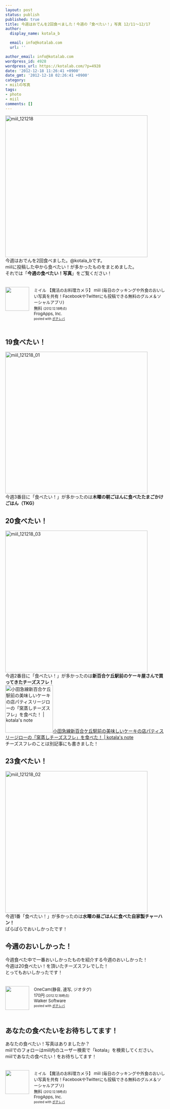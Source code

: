 ```yaml
---
layout: post
status: publish
published: true
title: 今週はおでんを2回食べました！今週の「食べたい！」写真 12/11〜12/17
author:
  display_name: kotala_b

  email: info@kotalab.com
  url: ''

author_email: info@kotalab.com
wordpress_id: 4928
wordpress_url: https://kotalab.com/?p=4928
date: '2012-12-18 11:26:41 +0900'
date_gmt: '2012-12-18 02:26:41 +0900'
category:
- miilの写真
tags:
- photo
- miil
comments: []
---
```

<p><a href="https://kotalab.com/wp-content/uploads/miil_121218.jpg" target="_blank"><img src="https://kotalab.com/wp-content/uploads/miil_121218-448x447.jpg" alt="miil_121218" width="448" height="447" class="alignnone size-large wp-image-4932" /></a><br />
今週はおでんを2回食べました。@kotala_bです。<br />
miilに投稿した中から食べたい！が多かったものをまとめました。<br />
それでは「<strong>今週の食べたい！写真</strong>」をご覧ください！</p>
<div class="pochireba" style="text-align:left;font-size:small;padding:20px 0;/zoom: 1;overflow: hidden;"><span class="removed_link" title="click.linksynergy.com/fs-bin/click?id=d2yYUp776R4&amp;subid=&amp;offerid=94348.1&amp;type=3&amp;tmpid=3910&amp;RD_PARM1=https%253A%252F%252Fitunes.apple.com%252Fjp%252Fapp%252Fmiiru-mo-fanoo-liao-likamera%252Fid472973118%253Fmt%253D8%2526uo%253D4"><img src="http://a1819.phobos.apple.com/us/r1000/116/Purple/v4/9c/24/bf/9c24bf28-98aa-f482-ea2b-56d54babd74e/mza_2163628847789441363.jpg" width="75" height="75" style="float:left;margin:0 15px 0 0;" class="pochi_img" ></span>
<div class="pochi_info" style="text-align:left;/zoom: 1;overflow: hidden;">
<div class="pochi_name"><span class="removed_link" title="click.linksynergy.com/fs-bin/click?id=d2yYUp776R4&amp;subid=&amp;offerid=94348.1&amp;type=3&amp;tmpid=3910&amp;RD_PARM1=https%253A%252F%252Fitunes.apple.com%252Fjp%252Fapp%252Fmiiru-mo-fanoo-liao-likamera%252Fid472973118%253Fmt%253D8%2526uo%253D4">ミイル 【魔法のお料理カメラ】 miil (毎日のクッキングや外食のおいしい写真を共有！FacebookやTwitterにも投稿できる無料のグルメ＆ソーシャルアプリ)</span></div>
<div class="pochi_price" style="display:inline;">無料</div>
<div class="pochi_time" style="font-size:x-small;display:inline;">(2012.12.18時点)</div>
<div class="pochi_seller"><span class="removed_link" title="click.linksynergy.com/fs-bin/click?id=d2yYUp776R4&amp;subid=&amp;offerid=94348.1&amp;type=3&amp;tmpid=3910&amp;RD_PARM1=https%253A%252F%252Fitunes.apple.com%252Fjp%252Fartist%252Ffrogapps-inc.%252Fid472973121%253Fuo%253D4">FrogApps, Inc.</span></div>
<div class="pochi_post" style="font-size:x-small;">posted with <a href="https://pochireba.com">ポチレバ</a></div>
</div>
<div class="pochireba-footer" style="clear: left"></div>
</div>
<!--more-->
<h2>19食べたい！</h2>
<p><a href="https://kotalab.com/wp-content/uploads/miil_121218_01.jpg" target="_blank"><img src="https://kotalab.com/wp-content/uploads/miil_121218_01-448x447.jpg" alt="miil_121218_01" width="448" height="447" class="alignnone size-large wp-image-4931" /></a><br />
今週3番目に「食べたい！」が多かったのは<strong>木曜の朝ごはんに食べたたまごかけごはん（TKG）</strong></p>
<h2>20食べたい！</h2>
<p><a href="https://kotalab.com/wp-content/uploads/miil_121218_03.jpg" target="_blank"><img src="https://kotalab.com/wp-content/uploads/miil_121218_03-448x447.jpg" alt="miil_121218_03" width="448" height="447" class="alignnone size-large wp-image-4930" /></a><br />
今週2番目に「食べたい！」が多かったのは<strong>新百合ケ丘駅前のケーキ屋さんで買ってきたチーズスフレ！</strong><br />
<a href="https://kotalab.com/shinyurigaoka-cake" target="_blank"><img  class="alignleft" src="https://kotalab.com/wp-content/uploads/slooProImg_20121213153246.jpg" alt="小田急線新百合ケ丘駅前の美味しいケーキの店パティスリージローの「窯蒸しチーズスフレ」を食べた！ | kotala's note" width="150" /></a><a href="https://kotalab.com/shinyurigaoka-cake" target="_blank">小田急線新百合ケ丘駅前の美味しいケーキの店パティスリージローの「窯蒸しチーズスフレ」を食べた！ | kotala's note</a><br style="clear:both;" />チーズスフレのことは別記事にも書きました！</p>
<h2>23食べたい！</h2>
<p><a href="https://kotalab.com/wp-content/uploads/miil_121218_02.jpg" target="_blank"><img src="https://kotalab.com/wp-content/uploads/miil_121218_02-448x447.jpg" alt="miil_121218_02" width="448" height="447" class="alignnone size-large wp-image-4929" /></a><br />
今週1番「食べたい！」が多かったのは<strong>水曜の昼ごはんに食べた自家製チャーハン！</strong><br />
ぱらぱらでおいしかったです！</p>
<h2>今週のおいしかった！</h2>
<p>今週食べた中で一番おいしかったものを紹介する今週のおいしかった！<br />
今週は20食べたい！を頂いたチーズスフレでした！<br />
とってもおいしかったです！</p>
<div class="pochireba" style="text-align:left;font-size:small;padding:20px 0;/zoom: 1;overflow: hidden;"><span class="removed_link" title="click.linksynergy.com/fs-bin/click?id=d2yYUp776R4&amp;subid=&amp;offerid=94348.1&amp;type=3&amp;tmpid=3910&amp;RD_PARM1=https%253A%252F%252Fitunes.apple.com%252Fjp%252Fapp%252Fonecam-jing-yin-lian-xie-jiotagu%252Fid422845617%253Fmt%253D8%2526uo%253D4"><img src="http://a1761.phobos.apple.com/us/r1000/112/Purple/v4/5d/fc/51/5dfc51c3-8842-eadb-fb7d-03f4b884ee32/mzm.jycfbavq.png" width="75" height="75" style="float:left;margin:0 15px 0 0;" class="pochi_img" ></span>
<div class="pochi_info" style="text-align:left;/zoom: 1;overflow: hidden;">
<div class="pochi_name"><span class="removed_link" title="click.linksynergy.com/fs-bin/click?id=d2yYUp776R4&amp;subid=&amp;offerid=94348.1&amp;type=3&amp;tmpid=3910&amp;RD_PARM1=https%253A%252F%252Fitunes.apple.com%252Fjp%252Fapp%252Fonecam-jing-yin-lian-xie-jiotagu%252Fid422845617%253Fmt%253D8%2526uo%253D4">OneCam(静音, 連写, ジオタグ)</span></div>
<div class="pochi_price" style="display:inline;">170円</div>
<div class="pochi_time" style="font-size:x-small;display:inline;">(2012.12.18時点)</div>
<div class="pochi_seller"><span class="removed_link" title="click.linksynergy.com/fs-bin/click?id=d2yYUp776R4&amp;subid=&amp;offerid=94348.1&amp;type=3&amp;tmpid=3910&amp;RD_PARM1=https%253A%252F%252Fitunes.apple.com%252Fjp%252Fartist%252Fwalker-software%252Fid298222163%253Fuo%253D4">Walker Software</span></div>
<div class="pochi_post" style="font-size:x-small;">posted with <a href="https://pochireba.com">ポチレバ</a></div>
</div>
<div class="pochireba-footer" style="clear: left"></div>
</div>
<h2>あなたの食べたいをお待ちしてます！</h2>
<p>あなたの食べたい！写真はありましたか？<br />
miilでのフォローはmiil内のユーザー検索で「kotala」を検索してください。<br />
miilであなたの食べたい！をお待ちしてます！</p>
<div class="pochireba" style="text-align:left;font-size:small;padding:20px 0;/zoom: 1;overflow: hidden;"><span class="removed_link" title="click.linksynergy.com/fs-bin/click?id=d2yYUp776R4&amp;subid=&amp;offerid=94348.1&amp;type=3&amp;tmpid=3910&amp;RD_PARM1=https%253A%252F%252Fitunes.apple.com%252Fjp%252Fapp%252Fmiiru-mo-fanoo-liao-likamera%252Fid472973118%253Fmt%253D8%2526uo%253D4"><img src="http://a1819.phobos.apple.com/us/r1000/116/Purple/v4/9c/24/bf/9c24bf28-98aa-f482-ea2b-56d54babd74e/mza_2163628847789441363.jpg" width="75" height="75" style="float:left;margin:0 15px 0 0;" class="pochi_img" ></span>
<div class="pochi_info" style="text-align:left;/zoom: 1;overflow: hidden;">
<div class="pochi_name"><span class="removed_link" title="click.linksynergy.com/fs-bin/click?id=d2yYUp776R4&amp;subid=&amp;offerid=94348.1&amp;type=3&amp;tmpid=3910&amp;RD_PARM1=https%253A%252F%252Fitunes.apple.com%252Fjp%252Fapp%252Fmiiru-mo-fanoo-liao-likamera%252Fid472973118%253Fmt%253D8%2526uo%253D4">ミイル 【魔法のお料理カメラ】 miil (毎日のクッキングや外食のおいしい写真を共有！FacebookやTwitterにも投稿できる無料のグルメ＆ソーシャルアプリ)</span></div>
<div class="pochi_price" style="display:inline;">無料</div>
<div class="pochi_time" style="font-size:x-small;display:inline;">(2012.12.18時点)</div>
<div class="pochi_seller"><span class="removed_link" title="click.linksynergy.com/fs-bin/click?id=d2yYUp776R4&amp;subid=&amp;offerid=94348.1&amp;type=3&amp;tmpid=3910&amp;RD_PARM1=https%253A%252F%252Fitunes.apple.com%252Fjp%252Fartist%252Ffrogapps-inc.%252Fid472973121%253Fuo%253D4">FrogApps, Inc.</span></div>
<div class="pochi_post" style="font-size:x-small;">posted with <a href="https://pochireba.com">ポチレバ</a></div>
</div>
<div class="pochireba-footer" style="clear: left"></div>
</div>
